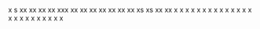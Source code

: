 x
s
xx
xx
xx
xx
xxx
xx
xx
xx
xx
xx
xx
xx
xs
xs
xx
xx
x
x
x
x
x
x
x
x
x
x
x
x
x
x
x
x
x
x
x
x
x
x
x
x
